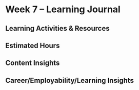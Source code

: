 # Week 7 – Learning Journal

## Learning Activities & Resources


## Estimated Hours


## Content Insights


## Career/Employability/Learning Insights



